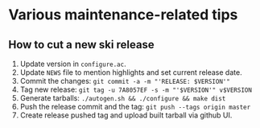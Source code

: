 # Various maintenance-related tips

## How to cut a new ski release

1. Update version in `configure.ac`.
2. Update `NEWS` file to mention highlights and set current release date.
3. Commit the changes: ``git commit -a -m "'RELEASE: $VERSION'"``
4. Tag new release: ``git tag -u 7A8057EF -s -m "'$VERSION'" v$VERSION``
5. Generate tarballs: ``./autogen.sh && ./configure && make dist``
6. Push the release commit and the tag: ``git push --tags origin master``
7. Create release pushed tag and upload built tarball via github UI.
